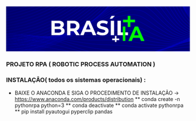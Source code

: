 ![logotio brasilia ](https://github.com/Jandersolutions/brasilia/blob/main/bg2.png?raw=true)
### PROJETO RPA ( ROBOTIC PROCESS AUTOMATION ) 

### INSTALAÇÂO( todos os sistemas operacionais) :

* BAIXE O ANACONDA E SIGA O PROCEDIMENTO DE INSTALAÇÃO -> <https://www.anaconda.com/products/distribution>
** conda create -n pythonrpa python=3
** conda deactivate 
** conda activate pythonrpa
** pip install pyautogui pyperclip pandas



